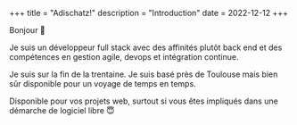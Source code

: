 +++
title = "Adischatz!"
description = "Introduction"
date = 2022-12-12
+++

Bonjour 👋

Je suis un développeur full stack avec des affinités plutôt back end et des compétences en gestion agile, devops et intégration continue.

Je suis sur la fin de la trentaine. Je suis basé près de Toulouse mais bien sûr disponible pour un voyage de temps en temps.

Disponible pour vos projets web, surtout si vous êtes impliqués dans une démarche de logiciel libre 😇
